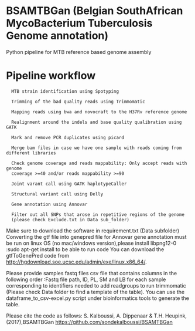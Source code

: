 # BSAMTBGan (Belgian SouthAfrican MycoBacterium Tuberculosis Genome annotation)
Python pipeline for MTB reference based genome assembly

# Pipeline workflow

      MTB strain identification using Spotyping 

      Trimming of the bad quality reads using Trimmomatic

      Mapping reads using bwa and novocraft to the H37Rv reference genome

      Realignment around the indels and base quality qualibration using GATK

      Mark and remove PCR duplicates using picard

      Merge bam files in case we have one sample with reads coming from different libraries

      Check genome coverage and reads mappability: Only accept reads with genome 
      coverage >=40 and/or reads mappability >=90

      Joint varant call using GATK haplotypeCaller

      Structural variant call using Delly

      Gene annotation using Annovar

      Filter out all SNPs that arose in repetitive regions of the genome 
      (please check Exclude.txt in Data sub_folder)


Make sure to download the software in requirement.txt (Data subfolder)
Converting the gtf file into genepred file for Annovar gene annotation must be run on linux OS (no mac/windows version),please install libpng12-0 :sudo apt-get install to be able to run  code
You can download the gtfToGenePred code from http://hgdownload.soe.ucsc.edu/admin/exe/linux.x86_64/.


Please provide samples fastq files csv file that contains columns in the following order :Fastq file path, ID, PL, SM and LB for each sample corresponding to identifiers needed to add readgroups to run trimmomatic (Please check Data folder to find a template of the table). You can use the dataframe_to_csv-excel.py script under bioinformatics tools to generate the table.









Please cite the code as follows: S. Kalboussi, A. Dippenaar & T.H. Heupink,(2017),BSAMTBGan https://github.com/sondekalboussi/BSAMTBGan

